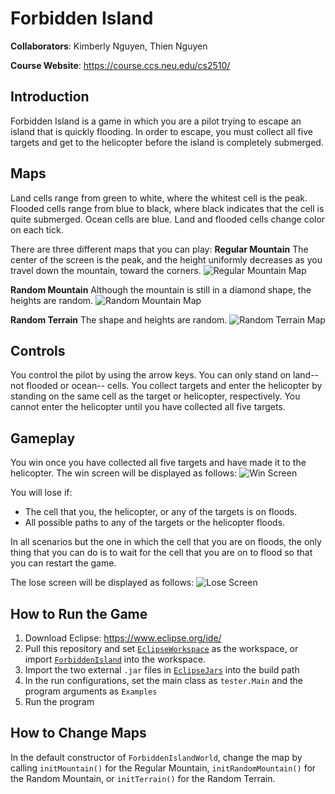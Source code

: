 # Forbidden Island

**Collaborators**: Kimberly Nguyen, Thien Nguyen

**Course Website**: https://course.ccs.neu.edu/cs2510/

## Introduction
Forbidden Island is a game in which you are a pilot trying to escape an island
that is quickly flooding. In order to escape, you must collect all five targets
and get to the helicopter before the island is completely submerged.

## Maps
Land cells range from green to white, where the whitest cell is the peak.
Flooded cells range from blue to black, where black indicates that the cell is
quite submerged. Ocean cells are blue. Land and flooded cells change color on
each tick.

There are three different maps that you can play:
**Regular Mountain**
The center of the screen is the peak, and the height uniformly decreases as
you travel down the mountain, toward the corners.
![Regular Mountain Map](Screenshots/regular-mountain.png)

**Random Mountain**
Although the mountain is still in a diamond shape, the heights are random.
![Random Mountain Map](Screenshots/random-mountain.png)

**Random Terrain**
The shape and heights are random.
![Random Terrain Map](Screenshots/random-terrain.png)

## Controls
You control the pilot by using the arrow keys. You can only stand on land-- not
flooded or ocean-- cells. You collect targets and enter the helicopter by
standing on the same cell as the target or helicopter, respectively. You cannot
enter the helicopter until you have collected all five targets.

## Gameplay
You win once you have collected all five targets and have made it to the
helicopter. The win screen will be displayed as follows:
![Win Screen](Screenshots/win.png)

You will lose if:
- The cell that you, the helicopter, or any of the targets is on floods.
- All possible paths to any of the targets or the helicopter floods.

In all scenarios but the one in which the cell that you are on floods, the only
thing that you can do is to wait for the cell that you are on to flood so that
you can restart the game.

The lose screen will be displayed as follows:
![Lose Screen](Screenshots/lose.png)

## How to Run the Game
1. Download Eclipse: https://www.eclipse.org/ide/
2. Pull this repository and set [`EclipseWorkspace`](/EclipseWorkspace) as
the workspace, or import [`ForbiddenIsland`](/EclipseWorkspace/ForbiddenIsland)
into the workspace.
3. Import the two external `.jar` files in [`EclipseJars`](/EclipseJars) into the
build path
4. In the run configurations, set the main class as `tester.Main` and the
program arguments as `Examples`
5. Run the program

## How to Change Maps
In the default constructor of `ForbiddenIslandWorld`, change the map by calling
`initMountain()` for the Regular Mountain, `initRandomMountain()` for the
Random Mountain, or `initTerrain()` for the Random Terrain.
